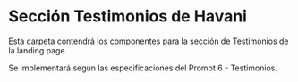 
# Sección Testimonios de Havani

Esta carpeta contendrá los componentes para la sección de Testimonios de la landing page.

Se implementará según las especificaciones del Prompt 6 - Testimonios.

